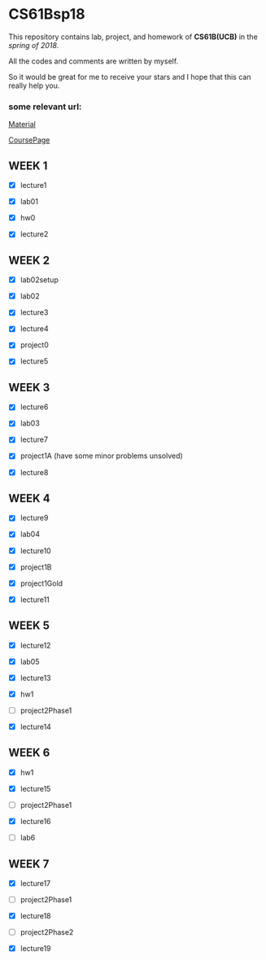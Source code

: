# CS61Bsp18

This repository contains lab, project, and homework of **CS61B(UCB)** in the  *spring of 2018*.

All the codes and comments are written by myself.

So it would be great for me to receive your stars and I hope that this can really help you.

### some relevant url:

[Material](https://joshhug.gitbooks.io/hug61b/content/)

[CoursePage](https://sp18.datastructur.es/)



## WEEK 1

- [x] lecture1
- [x] lab01
- [x] hw0
- [x] lecture2



## WEEK 2

- [x] lab02setup
- [x] lab02
- [x] lecture3
- [x] lecture4
- [x] project0
- [x] lecture5



## WEEK 3

- [x] lecture6
- [x] lab03
- [x] lecture7
- [x] project1A (have some minor problems unsolved)
- [x] lecture8



## WEEK 4

- [x] lecture9
- [x] lab04
- [x] lecture10
- [x] project1B
- [x] project1Gold
- [x] lecture11



## WEEK 5

- [x] lecture12
- [x] lab05
- [x] lecture13
- [x] hw1
- [ ] project2Phase1
- [x] lecture14



## WEEK 6

- [x] hw1
- [x] lecture15
- [ ] project2Phase1
- [x] lecture16
- [ ] lab6



## WEEK 7

- [x] lecture17
- [ ] project2Phase1
- [x] lecture18
- [ ] project2Phase2
- [x] lecture19





